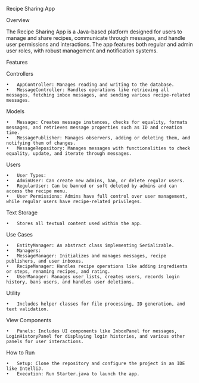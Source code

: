 Recipe Sharing App

Overview

The Recipe Sharing App is a Java-based platform designed for users to manage and share recipes, communicate through messages, and handle user permissions and interactions. The app features both regular and admin user roles, with robust management and notification systems.

Features

Controllers

	•	AppController: Manages reading and writing to the database.
	•	MessageController: Handles operations like retrieving all messages, fetching inbox messages, and sending various recipe-related messages.

Models

	•	Message: Creates message instances, checks for equality, formats messages, and retrieves message properties such as ID and creation time.
	•	MessagePublisher: Manages observers, adding or deleting them, and notifying them of changes.
	•	MessageRepository: Manages messages with functionalities to check equality, update, and iterate through messages.

Users

	•	User Types:
	•	AdminUser: Can create new admins, ban, or delete regular users.
	•	RegularUser: Can be banned or soft deleted by admins and can access the recipe menu.
	•	User Permissions: Admins have full control over user management, while regular users have recipe-related privileges.

Text Storage

	•	Stores all textual content used within the app.

Use Cases

	•	EntityManager: An abstract class implementing Serializable.
	•	Managers:
	•	MessageManager: Initializes and manages messages, recipe publishers, and user inboxes.
	•	RecipeManager: Handles recipe operations like adding ingredients or steps, renaming recipes, and rating.
	•	UserManager: Manages user lists, creates users, records login history, bans users, and handles user deletions.

Utility

	•	Includes helper classes for file processing, ID generation, and text validation.

View Components

	•	Panels: Includes UI components like InboxPanel for messages, LoginHistoryPanel for displaying login histories, and various other panels for user interactions.

How to Run

	•	Setup: Clone the repository and configure the project in an IDE like IntelliJ.
	•	Execution: Run Starter.java to launch the app.
